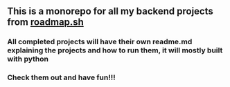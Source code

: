 ## This is a monorepo for all my backend projects from [roadmap.sh](https://roadmap.sh/backend/projects) 
### All completed projects will have their own readme.md explaining the projects and how to run them, it will mostly built with python

### Check them out and have fun!!!
